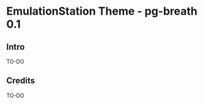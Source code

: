 EmulationStation Theme - pg-breath 0.1
======================================

Intro
-----

TO-DO


Credits
-------

TO-DO

